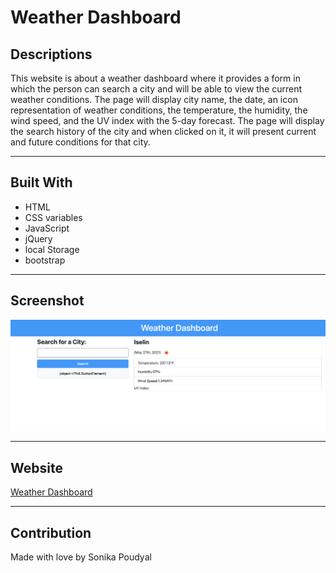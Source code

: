 # Weather Dashboard

## Descriptions
This website is about a weather dashboard where it provides a form in which the person can search a city and will be able to view the current weather conditions. The page will display city name, the date, an icon representation of weather conditions, the temperature, the humidity, the wind speed, and the UV index with the 5-day forecast. The page will display the search history of the city and when clicked on it, it will present current and future conditions for that city. 

---

## Built With
* HTML
* CSS variables
* JavaScript
* jQuery
* local Storage
* bootstrap

---

## Screenshot
![Screenshot 1](./assets/image/Sreenshot.png)


---

## Website
[Weather Dashboard]()

---

## Contribution
Made with love by Sonika Poudyal